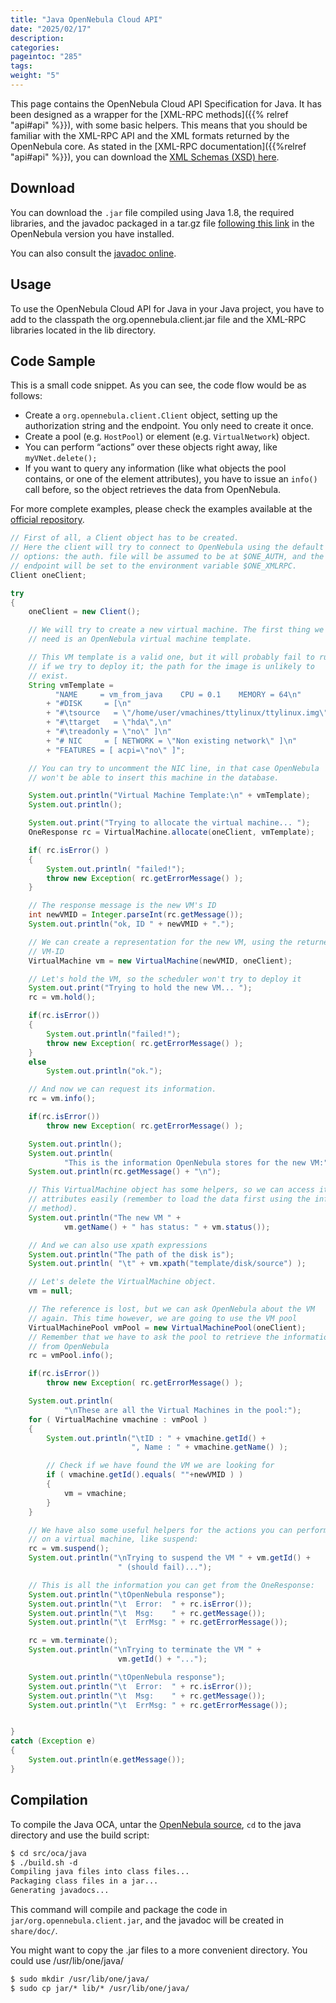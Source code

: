 ```yaml
---
title: "Java OpenNebula Cloud API"
date: "2025/02/17"
description:
categories:
pageintoc: "285"
tags:
weight: "5"
---
```


<a id="java"></a>

<!--# Java OpenNebula Cloud API -->

This page contains the OpenNebula Cloud API Specification for Java. It has been designed as a wrapper for the [XML-RPC methods]({{% relref "api#api" %}}), with some basic helpers. This means that you should be familiar with the XML-RPC API and the XML formats returned by the OpenNebula core. As stated in the [XML-RPC documentation]({{%relref "api#api" %}}), you can download the [XML Schemas (XSD) here](https://github.com/OpenNebula/one/tree/master/share/doc/xsd).

## Download

You can download the `.jar` file compiled using Java 1.8, the required libraries, and the javadoc packaged in a tar.gz file [following this link](http://downloads.opennebula.io/packages) in the OpenNebula version you have installed.

You can also consult the [javadoc online](https://docs.opennebula.io/doc/6.4/oca/java/).

## Usage

To use the OpenNebula Cloud API for Java in your Java project, you have to add to the classpath the org.opennebula.client.jar file and the XML-RPC libraries located in the lib directory.

## Code Sample

This is a small code snippet. As you can see, the code flow would be as follows:

- Create a `org.opennebula.client.Client` object, setting up the authorization string and the endpoint. You only need to create it once.
- Create a pool (e.g. `HostPool`) or element (e.g. `VirtualNetwork`) object.
- You can perform “actions” over these objects right away, like `myVNet.delete();`
- If you want to query any information (like what objects the pool contains, or one of the element attributes), you have to issue an `info()` call before, so the object retrieves the data from OpenNebula.

For more complete examples, please check the examples available at the [official repository](https://github.com/OpenNebula/one/tree/master/src/oca/java/share/examples).

```java
// First of all, a Client object has to be created.
// Here the client will try to connect to OpenNebula using the default
// options: the auth. file will be assumed to be at $ONE_AUTH, and the
// endpoint will be set to the environment variable $ONE_XMLRPC.
Client oneClient;

try
{
    oneClient = new Client();

    // We will try to create a new virtual machine. The first thing we
    // need is an OpenNebula virtual machine template.

    // This VM template is a valid one, but it will probably fail to run
    // if we try to deploy it; the path for the image is unlikely to
    // exist.
    String vmTemplate =
          "NAME     = vm_from_java    CPU = 0.1    MEMORY = 64\n"
        + "#DISK     = [\n"
        + "#\tsource   = \"/home/user/vmachines/ttylinux/ttylinux.img\",\n"
        + "#\ttarget   = \"hda\",\n"
        + "#\treadonly = \"no\" ]\n"
        + "# NIC     = [ NETWORK = \"Non existing network\" ]\n"
        + "FEATURES = [ acpi=\"no\" ]";

    // You can try to uncomment the NIC line, in that case OpenNebula
    // won't be able to insert this machine in the database.

    System.out.println("Virtual Machine Template:\n" + vmTemplate);
    System.out.println();

    System.out.print("Trying to allocate the virtual machine... ");
    OneResponse rc = VirtualMachine.allocate(oneClient, vmTemplate);

    if( rc.isError() )
    {
        System.out.println( "failed!");
        throw new Exception( rc.getErrorMessage() );
    }

    // The response message is the new VM's ID
    int newVMID = Integer.parseInt(rc.getMessage());
    System.out.println("ok, ID " + newVMID + ".");

    // We can create a representation for the new VM, using the returned
    // VM-ID
    VirtualMachine vm = new VirtualMachine(newVMID, oneClient);

    // Let's hold the VM, so the scheduler won't try to deploy it
    System.out.print("Trying to hold the new VM... ");
    rc = vm.hold();

    if(rc.isError())
    {
        System.out.println("failed!");
        throw new Exception( rc.getErrorMessage() );
    }
    else
        System.out.println("ok.");

    // And now we can request its information.
    rc = vm.info();

    if(rc.isError())
        throw new Exception( rc.getErrorMessage() );

    System.out.println();
    System.out.println(
            "This is the information OpenNebula stores for the new VM:");
    System.out.println(rc.getMessage() + "\n");

    // This VirtualMachine object has some helpers, so we can access its
    // attributes easily (remember to load the data first using the info
    // method).
    System.out.println("The new VM " +
            vm.getName() + " has status: " + vm.status());

    // And we can also use xpath expressions
    System.out.println("The path of the disk is");
    System.out.println( "\t" + vm.xpath("template/disk/source") );

    // Let's delete the VirtualMachine object.
    vm = null;

    // The reference is lost, but we can ask OpenNebula about the VM
    // again. This time however, we are going to use the VM pool
    VirtualMachinePool vmPool = new VirtualMachinePool(oneClient);
    // Remember that we have to ask the pool to retrieve the information
    // from OpenNebula
    rc = vmPool.info();

    if(rc.isError())
        throw new Exception( rc.getErrorMessage() );

    System.out.println(
            "\nThese are all the Virtual Machines in the pool:");
    for ( VirtualMachine vmachine : vmPool )
    {
        System.out.println("\tID : " + vmachine.getId() +
                           ", Name : " + vmachine.getName() );

        // Check if we have found the VM we are looking for
        if ( vmachine.getId().equals( ""+newVMID ) )
        {
            vm = vmachine;
        }
    }

    // We have also some useful helpers for the actions you can perform
    // on a virtual machine, like suspend:
    rc = vm.suspend();
    System.out.println("\nTrying to suspend the VM " + vm.getId() +
                        " (should fail)...");

    // This is all the information you can get from the OneResponse:
    System.out.println("\tOpenNebula response");
    System.out.println("\t  Error:  " + rc.isError());
    System.out.println("\t  Msg:    " + rc.getMessage());
    System.out.println("\t  ErrMsg: " + rc.getErrorMessage());

    rc = vm.terminate();
    System.out.println("\nTrying to terminate the VM " +
                        vm.getId() + "...");

    System.out.println("\tOpenNebula response");
    System.out.println("\t  Error:  " + rc.isError());
    System.out.println("\t  Msg:    " + rc.getMessage());
    System.out.println("\t  ErrMsg: " + rc.getErrorMessage());


}
catch (Exception e)
{
    System.out.println(e.getMessage());
}
```

## Compilation

To compile the Java OCA, untar the [OpenNebula source](http://downloads.opennebula.io), `cd` to the java directory and use the build script:

```default
$ cd src/oca/java
$ ./build.sh -d
Compiling java files into class files...
Packaging class files in a jar...
Generating javadocs...
```

This command will compile and package the code in `jar/org.opennebula.client.jar`, and the javadoc will be created in `share/doc/`.

You might want to copy the .jar files to a more convenient directory. You could use /usr/lib/one/java/

```default
$ sudo mkdir /usr/lib/one/java/
$ sudo cp jar/* lib/* /usr/lib/one/java/
```
